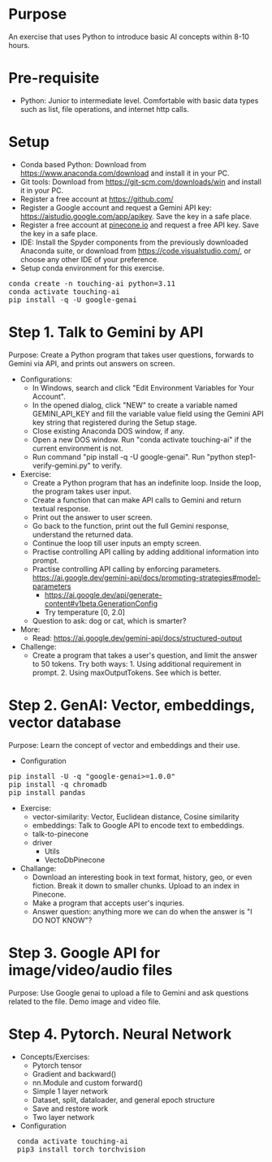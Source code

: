 # Purpose
An exercise that uses Python to introduce basic AI concepts within 8-10 hours.

# Pre-requisite
* Python: Junior to intermediate level. Comfortable with basic data types such as list, file operations, and internet http calls.

# Setup
* Conda based Python: Download from https://www.anaconda.com/download and install it in your PC.
* Git tools: Download from https://git-scm.com/downloads/win and install it in your PC.
* Register a free account at https://github.com/
* Register a Google account and request a Gemini API key: https://aistudio.google.com/app/apikey. Save the key in a safe place.
* Register a free account at [pinecone.io](https://www.pinecone.io/) and request a free API key. Save the key in a safe place.
* IDE: Install the Spyder components from the previously downloaded Anaconda suite, or download from https://code.visualstudio.com/, or choose any other IDE of your preference.
* Setup conda environment for this exercise.
<pre>
conda create -n touching-ai python=3.11
conda activate touching-ai
pip install -q -U google-genai
</pre>

# Step 1. Talk to Gemini by API
Purpose: Create a Python program that takes user questions, forwards to Gemini via API, and prints out answers on screen.
* Configurations:
  - In Windows, search and click "Edit Environment Variables for Your Account".
  - In the opened dialog, click "NEW" to create a variable named GEMINI_API_KEY and fill the variable value field using the Gemini API key string that registered during the Setup stage.
  - Close existing Anaconda DOS window, if any. 
  - Open a new DOS window. Run "conda activate touching-ai" if the current environment is not.
  - Run command "pip install -q -U google-genai". Run "python step1-verify-gemini.py" to verify.
* Exercise:
  - Create a Python program that has an indefinite loop. Inside the loop, the program takes user input.
  - Create a function that can make API calls to Gemini and return textual response.
  - Print out the answer to user screen.
  - Go back to the function, print out the full Gemini response, understand the returned data.
  - Continue the loop till user inputs an empty screen.
  - Practise controlling API calling by adding additional information into prompt.
  - Practise controlling API calling by enforcing parameters. https://ai.google.dev/gemini-api/docs/prompting-strategies#model-parameters
    + https://ai.google.dev/api/generate-content#v1beta.GenerationConfig
    + Try temperature [0, 2.0]
  - Question to ask: dog or cat, which is smarter?
* More:
  - Read: https://ai.google.dev/gemini-api/docs/structured-output
* Challenge:
  - Create a program that takes a user's question, and limit the answer to 50 tokens. Try both ways: 1. Using additional requirement in prompt. 2. Using maxOutputTokens. See which is better.

# Step 2. GenAI: Vector, embeddings, vector database
Purpose: Learn the concept of vector and embeddings and their use.
* Configuration
<pre>
pip install -U -q "google-genai>=1.0.0"
pip install -q chromadb
pip install pandas
</pre>
* Exercise:
  - vector-similarity: Vector, Euclidean distance, Cosine similarity
  - embeddings: Talk to Google API to encode text to embeddings.
  - talk-to-pinecone
  - driver
     * Utils
     * VectoDbPinecone
* Challange:
  - Download an interesting book in text format, history, geo, or even fiction. Break it down to smaller chunks. Upload to an index in Pinecone.
  - Make a program that accepts user's inquries. 
  - Answer question: anything more we can do when the answer is "I DO NOT KNOW"?

# Step 3. Google API for image/video/audio files
Purpose: Use Google genai to upload a file to Gemini and ask questions related to the file. Demo image and video file.

# Step 4. Pytorch. Neural Network
 * Concepts/Exercises:
    - Pytorch tensor
    - Gradient and backward()
    - nn.Module and custom forward()
    - Simple 1 layer network
    - Dataset, split, dataloader, and general epoch structure
    - Save and restore work
    - Two layer network
  * Configuration
  <pre>
  conda activate touching-ai
  pip3 install torch torchvision
  </pre>